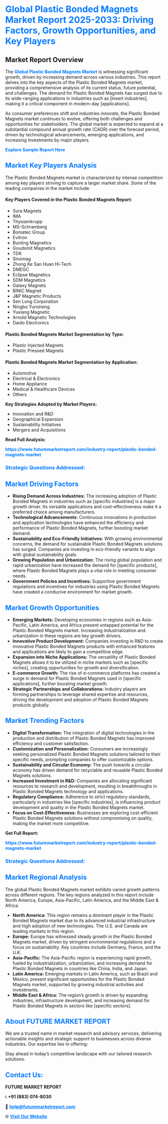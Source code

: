 <h1 style="color: #007BFF;">Global Plastic Bonded Magnets Market Report 2025-2033: Driving Factors, Growth Opportunities, and Key Players</h1>

<section id="overview">
<h2>Market Report Overview</h2>
<p>The <a href="https://www.futuremarketreport.com/industry-report/plastic-bonded-magnets-market" style="color: #007BFF; text-decoration: none;"><strong>Global Plastic Bonded Magnets Market</strong></a> is witnessing significant growth, driven by increasing demand across various industries. This report delves into the key aspects of the Plastic Bonded Magnets market, providing a comprehensive analysis of its current status, future potential, and challenges. The demand for Plastic Bonded Magnets has surged due to its wide-ranging applications in industries such as [insert industries], making it a critical component in modern-day [applications].</p>
<p>As consumer preferences shift and industries innovate, the Plastic Bonded Magnets market continues to evolve, offering both challenges and opportunities for stakeholders. The global market is expected to expand at a substantial compound annual growth rate (CAGR) over the forecast period, driven by technological advancements, emerging applications, and increasing investments by major players.</p>
</section>

<section id="overview">
<p><a href="https://www.futuremarketreport.com/request-sample/reportId=28514" style="color: #007BFF; text-decoration: none;"><strong>Explore Sample Report Here</strong></a></p>
</section>

<section id="key-players">
<h2 style="color: #007BFF;">Market Key Players Analysis</h2>
<p>The Plastic Bonded Magnets market is characterized by intense competition among key players striving to capture a larger market share. Some of the leading companies in the market include:</p>
<h4>Key Players Covered in the Plastic Bonded Magnets Report:</h4>
<ul><li>Sura Magnets</li><li>IMA</li><li>Thyssenkrupp</li><li>MS-Schramberg</li><li>Bomatec Group</li><li>Evitron</li><li>Bunting Magnetics</li><li>Goudsmit Magnetics</li><li>TDK</li><li>Sinomag</li><li>Zhong Ke San Huan Hi-Tech</li><li>DMEGC</li><li>Eclipse Magnetics</li><li>SDM Magnetics</li><li>Galaxy Magnets</li><li>BINIC Magnet</li><li>J&amp;P Magnetic Products</li><li>Sen Long Corporation</li><li>Ningbo Yunsheng</li><li>Yuxiang Magnetic</li><li>Arnold Magnetic Technologies</li><li>Daido Electronics</li></ul>
<h4>Plastic Bonded Magnets Market Segmentation by Type:</h4>
<ul><li>Plastic Injected Magnets</li><li>Plastic Pressed Magnets</li></ul>

<h4>Plastic Bonded Magnets Market Segmentation by Application:</h4>
<ul><li>Automotive</li><li>Electrical &amp; Electronics</li><li>Home Appliance</li><li>Medical &amp; Healthcare Devices</li><li>Others</li></ul>
<p><strong>Key Strategies Adopted by Market Players:</strong></p>
<ul>
<li>Innovation and R&D</li>
<li>Geographical Expansion</li>
<li>Sustainability Initiatives</li>
<li>Mergers and Acquisitions</li>
</ul>
</section>

<section>
<p><strong>Read Full Analysis: </strong></p><a href="https://www.futuremarketreport.com/industry-report/plastic-bonded-magnets-market" style="color: #007BFF; text-decoration: none;"><strong>https://www.futuremarketreport.com/industry-report/plastic-bonded-magnets-market</strong></a>
<h3 style="color: #007BFF;">Strategic Questions Addressed:</h3>
</section>

<section id="driving-factors">
<h2 style="color: #007BFF;">Market Driving Factors</h2>
<ul>
<li><strong>Rising Demand Across Industries:</strong> The increasing adoption of Plastic Bonded Magnets in industries such as [specific industries] is a major growth driver. Its versatile applications and cost-effectiveness make it a preferred choice among manufacturers.</li>
<li><strong>Technological Advancements:</strong> Continuous innovations in production and application technologies have enhanced the efficiency and performance of Plastic Bonded Magnets, further boosting market demand.</li>
<li><strong>Sustainability and Eco-Friendly Initiatives:</strong> With growing environmental concerns, the demand for sustainable Plastic Bonded Magnets solutions has surged. Companies are investing in eco-friendly variants to align with global sustainability goals.</li>
<li><strong>Growing Population and Urbanization:</strong> The rising global population and rapid urbanization have increased the demand for [specific products], where Plastic Bonded Magnets plays a vital role in meeting consumer needs.</li>
<li><strong>Government Policies and Incentives:</strong> Supportive government regulations and incentives for industries using Plastic Bonded Magnets have created a conducive environment for market growth.</li>
</ul>
</section>

<section id="growth-opportunities">
<h2 style="color: #007BFF;">Market Growth Opportunities</h2>
<ul>
<li><strong>Emerging Markets:</strong> Developing economies in regions such as Asia-Pacific, Latin America, and Africa present untapped potential for the Plastic Bonded Magnets market. Increasing industrialization and urbanization in these regions are key growth drivers.</li>
<li><strong>Innovative Product Development:</strong> Companies investing in R&D to create innovative Plastic Bonded Magnets products with enhanced features and applications are likely to gain a competitive edge.</li>
<li><strong>Expansion into Niche Applications:</strong> The versatility of Plastic Bonded Magnets allows it to be utilized in niche markets such as [specific niches], creating opportunities for growth and diversification.</li>
<li><strong>E-commerce Growth:</strong> The rise of e-commerce platforms has created a surge in demand for Plastic Bonded Magnets used in [specific applications], further boosting market growth.</li>
<li><strong>Strategic Partnerships and Collaborations:</strong> Industry players are forming partnerships to leverage shared expertise and resources, driving the development and adoption of Plastic Bonded Magnets products globally.</li>
</ul>
</section>

<section id="trending-factors">
<h2 style="color: #007BFF;">Market Trending Factors</h2>
<ul>
<li><strong>Digital Transformation:</strong> The integration of digital technologies in the production and distribution of Plastic Bonded Magnets has improved efficiency and customer satisfaction.</li>
<li><strong>Customization and Personalization:</strong> Consumers are increasingly seeking personalized Plastic Bonded Magnets solutions tailored to their specific needs, prompting companies to offer customizable options.</li>
<li><strong>Sustainability and Circular Economy:</strong> The push towards a circular economy has driven demand for recyclable and reusable Plastic Bonded Magnets solutions.</li>
<li><strong>Increased Investment in R&D:</strong> Companies are allocating significant resources to research and development, resulting in breakthroughs in Plastic Bonded Magnets technology and applications.</li>
<li><strong>Regulatory Compliance:</strong> Adherence to strict regulatory standards, particularly in industries like [specific industries], is influencing product development and quality in the Plastic Bonded Magnets market.</li>
<li><strong>Focus on Cost-Effectiveness:</strong> Businesses are exploring cost-efficient Plastic Bonded Magnets solutions without compromising on quality, making the market more competitive.</li>
</ul>
</section>

<section>
<p><strong>Get Full Report: </strong></p><a href="https://www.futuremarketreport.com/industry-report/plastic-bonded-magnets-market" style="color: #007BFF; text-decoration: none;"><strong>https://www.futuremarketreport.com/industry-report/plastic-bonded-magnets-market</strong></a>
<h3 style="color: #007BFF;">Strategic Questions Addressed:</h3>
</section>


<section id="regional-analysis">
<h2 style="color: #007BFF;">Market Regional Analysis</h2>
<p>The global Plastic Bonded Magnets market exhibits varied growth patterns across different regions. The key regions analyzed in this report include North America, Europe, Asia-Pacific, Latin America, and the Middle East & Africa:</p>
<ul>
<li><strong>North America:</strong> This region remains a dominant player in the Plastic Bonded Magnets market due to its advanced industrial infrastructure and high adoption of new technologies. The U.S. and Canada are leading markets in this region.</li>
<li><strong>Europe:</strong> Europe has witnessed steady growth in the Plastic Bonded Magnets market, driven by stringent environmental regulations and a focus on sustainability. Key countries include Germany, France, and the U.K.</li>
<li><strong>Asia-Pacific:</strong> The Asia-Pacific region is experiencing rapid growth, fueled by industrialization, urbanization, and increasing demand for Plastic Bonded Magnets in countries like China, India, and Japan.</li>
<li><strong>Latin America:</strong> Emerging markets in Latin America, such as Brazil and Mexico, present significant opportunities for the Plastic Bonded Magnets market, supported by growing industrial activities and investments.</li>
<li><strong>Middle East & Africa:</strong> The region’s growth is driven by expanding industries, infrastructure development, and increasing demand for Plastic Bonded Magnets in sectors like [specific sectors].</li>
</ul>
</section>

<footer>
<h2 style="color: #007BFF;">About FUTURE MARKET REPORT</h2>
<p>We are a trusted name in market research and advisory services, delivering actionable insights and strategic support to businesses across diverse industries. Our expertise lies in offering:</p>

<p>Stay ahead in today’s competitive landscape with our tailored research solutions.</p>

<h2 style="color: #007BFF;">Contact Us:</h2>
<p><strong>FUTURE MARKET REPORT</strong></p>
<p>📞 <strong>+91 (883) 074-8030</strong></p>
<p>📧 <strong><a href="mailto:help@futuremarketreport.com" style="color: #007BFF;">help@futuremarketreport.com</a></strong></p>
<p>🌐 <strong><a href="https://www.futuremarketreport.com/" style="color: #007BFF;">Visit Our Website</a></strong></p>
</footer>
